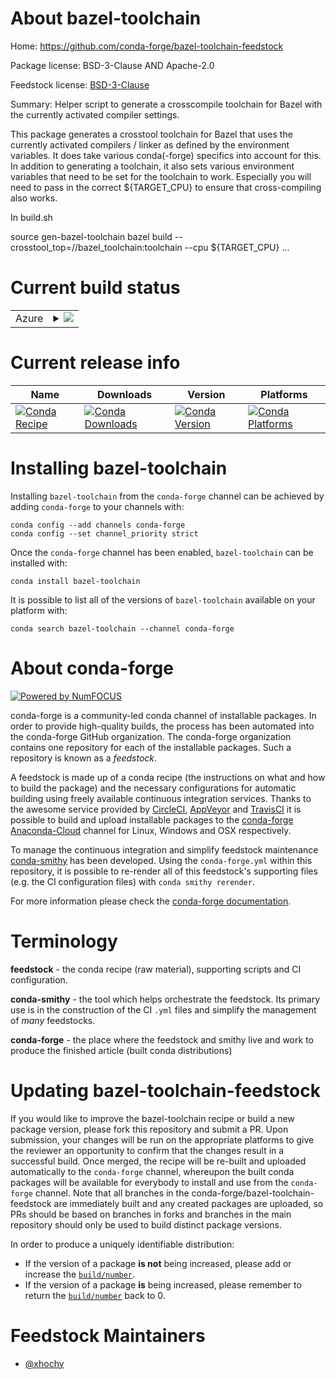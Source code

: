 About bazel-toolchain
=====================

Home: https://github.com/conda-forge/bazel-toolchain-feedstock

Package license: BSD-3-Clause AND Apache-2.0

Feedstock license: [BSD-3-Clause](https://github.com/conda-forge/bazel-toolchain-feedstock/blob/master/LICENSE.txt)

Summary: Helper script to generate a crosscompile toolchain for Bazel with the currently activated compiler settings.

This package generates a crosstool toolchain for Bazel that uses the currently
activated compilers / linker as defined by the environment variables. It does
take various conda(-forge) specifics into account for this. In addition to generating
a toolchain, it also sets various environment variables that need to be set for
the toolchain to work. Especially you will need to pass in the correct ${TARGET_CPU}
to ensure that cross-compiling also works.

In build.sh

  source gen-bazel-toolchain
  bazel build --crosstool_top=//bazel_toolchain:toolchain --cpu ${TARGET_CPU} …


Current build status
====================


<table>
    
  <tr>
    <td>Azure</td>
    <td>
      <details>
        <summary>
          <a href="https://dev.azure.com/conda-forge/feedstock-builds/_build/latest?definitionId=13495&branchName=master">
            <img src="https://dev.azure.com/conda-forge/feedstock-builds/_apis/build/status/bazel-toolchain-feedstock?branchName=master">
          </a>
        </summary>
        <table>
          <thead><tr><th>Variant</th><th>Status</th></tr></thead>
          <tbody><tr>
              <td>linux_64</td>
              <td>
                <a href="https://dev.azure.com/conda-forge/feedstock-builds/_build/latest?definitionId=13495&branchName=master">
                  <img src="https://dev.azure.com/conda-forge/feedstock-builds/_apis/build/status/bazel-toolchain-feedstock?branchName=master&jobName=linux&configuration=linux_64_" alt="variant">
                </a>
              </td>
            </tr><tr>
              <td>linux_aarch64</td>
              <td>
                <a href="https://dev.azure.com/conda-forge/feedstock-builds/_build/latest?definitionId=13495&branchName=master">
                  <img src="https://dev.azure.com/conda-forge/feedstock-builds/_apis/build/status/bazel-toolchain-feedstock?branchName=master&jobName=linux&configuration=linux_aarch64_" alt="variant">
                </a>
              </td>
            </tr><tr>
              <td>linux_ppc64le</td>
              <td>
                <a href="https://dev.azure.com/conda-forge/feedstock-builds/_build/latest?definitionId=13495&branchName=master">
                  <img src="https://dev.azure.com/conda-forge/feedstock-builds/_apis/build/status/bazel-toolchain-feedstock?branchName=master&jobName=linux&configuration=linux_ppc64le_" alt="variant">
                </a>
              </td>
            </tr><tr>
              <td>osx_64</td>
              <td>
                <a href="https://dev.azure.com/conda-forge/feedstock-builds/_build/latest?definitionId=13495&branchName=master">
                  <img src="https://dev.azure.com/conda-forge/feedstock-builds/_apis/build/status/bazel-toolchain-feedstock?branchName=master&jobName=osx&configuration=osx_64_" alt="variant">
                </a>
              </td>
            </tr><tr>
              <td>osx_arm64</td>
              <td>
                <a href="https://dev.azure.com/conda-forge/feedstock-builds/_build/latest?definitionId=13495&branchName=master">
                  <img src="https://dev.azure.com/conda-forge/feedstock-builds/_apis/build/status/bazel-toolchain-feedstock?branchName=master&jobName=osx&configuration=osx_arm64_" alt="variant">
                </a>
              </td>
            </tr>
          </tbody>
        </table>
      </details>
    </td>
  </tr>
</table>

Current release info
====================

| Name | Downloads | Version | Platforms |
| --- | --- | --- | --- |
| [![Conda Recipe](https://img.shields.io/badge/recipe-bazel--toolchain-green.svg)](https://anaconda.org/conda-forge/bazel-toolchain) | [![Conda Downloads](https://img.shields.io/conda/dn/conda-forge/bazel-toolchain.svg)](https://anaconda.org/conda-forge/bazel-toolchain) | [![Conda Version](https://img.shields.io/conda/vn/conda-forge/bazel-toolchain.svg)](https://anaconda.org/conda-forge/bazel-toolchain) | [![Conda Platforms](https://img.shields.io/conda/pn/conda-forge/bazel-toolchain.svg)](https://anaconda.org/conda-forge/bazel-toolchain) |

Installing bazel-toolchain
==========================

Installing `bazel-toolchain` from the `conda-forge` channel can be achieved by adding `conda-forge` to your channels with:

```
conda config --add channels conda-forge
conda config --set channel_priority strict
```

Once the `conda-forge` channel has been enabled, `bazel-toolchain` can be installed with:

```
conda install bazel-toolchain
```

It is possible to list all of the versions of `bazel-toolchain` available on your platform with:

```
conda search bazel-toolchain --channel conda-forge
```


About conda-forge
=================

[![Powered by NumFOCUS](https://img.shields.io/badge/powered%20by-NumFOCUS-orange.svg?style=flat&colorA=E1523D&colorB=007D8A)](http://numfocus.org)

conda-forge is a community-led conda channel of installable packages.
In order to provide high-quality builds, the process has been automated into the
conda-forge GitHub organization. The conda-forge organization contains one repository
for each of the installable packages. Such a repository is known as a *feedstock*.

A feedstock is made up of a conda recipe (the instructions on what and how to build
the package) and the necessary configurations for automatic building using freely
available continuous integration services. Thanks to the awesome service provided by
[CircleCI](https://circleci.com/), [AppVeyor](https://www.appveyor.com/)
and [TravisCI](https://travis-ci.com/) it is possible to build and upload installable
packages to the [conda-forge](https://anaconda.org/conda-forge)
[Anaconda-Cloud](https://anaconda.org/) channel for Linux, Windows and OSX respectively.

To manage the continuous integration and simplify feedstock maintenance
[conda-smithy](https://github.com/conda-forge/conda-smithy) has been developed.
Using the ``conda-forge.yml`` within this repository, it is possible to re-render all of
this feedstock's supporting files (e.g. the CI configuration files) with ``conda smithy rerender``.

For more information please check the [conda-forge documentation](https://conda-forge.org/docs/).

Terminology
===========

**feedstock** - the conda recipe (raw material), supporting scripts and CI configuration.

**conda-smithy** - the tool which helps orchestrate the feedstock.
                   Its primary use is in the construction of the CI ``.yml`` files
                   and simplify the management of *many* feedstocks.

**conda-forge** - the place where the feedstock and smithy live and work to
                  produce the finished article (built conda distributions)


Updating bazel-toolchain-feedstock
==================================

If you would like to improve the bazel-toolchain recipe or build a new
package version, please fork this repository and submit a PR. Upon submission,
your changes will be run on the appropriate platforms to give the reviewer an
opportunity to confirm that the changes result in a successful build. Once
merged, the recipe will be re-built and uploaded automatically to the
`conda-forge` channel, whereupon the built conda packages will be available for
everybody to install and use from the `conda-forge` channel.
Note that all branches in the conda-forge/bazel-toolchain-feedstock are
immediately built and any created packages are uploaded, so PRs should be based
on branches in forks and branches in the main repository should only be used to
build distinct package versions.

In order to produce a uniquely identifiable distribution:
 * If the version of a package **is not** being increased, please add or increase
   the [``build/number``](https://docs.conda.io/projects/conda-build/en/latest/resources/define-metadata.html#build-number-and-string).
 * If the version of a package **is** being increased, please remember to return
   the [``build/number``](https://docs.conda.io/projects/conda-build/en/latest/resources/define-metadata.html#build-number-and-string)
   back to 0.

Feedstock Maintainers
=====================

* [@xhochy](https://github.com/xhochy/)

